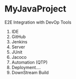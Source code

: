 # MyJavaProject

E2E Integration with DevOp Tools

1. IDE
2. GitHub
3. Jenkins
4. Server
5. JUnit
6. Jacoco
7. Automation (QTP)
8. Deployment....
9. DownStream Build
